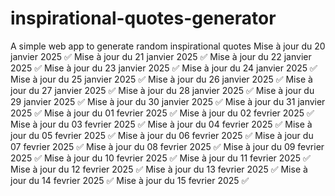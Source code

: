 # inspirational-quotes-generator
A simple web app to generate random inspirational quotes
Mise à jour du 20 janvier 2025 ✅
Mise à jour du 21 janvier 2025 ✅
Mise à jour du 22 janvier 2025 ✅
Mise à jour du 23 janvier 2025 ✅
Mise à jour du 24 janvier 2025 ✅
Mise à jour du 25 janvier 2025 ✅
Mise à jour du 26 janvier 2025 ✅
Mise à jour du 27 janvier 2025 ✅
Mise à jour du 28 janvier 2025 ✅
Mise à jour du 29 janvier 2025 ✅
Mise à jour du 30 janvier 2025 ✅
Mise à jour du 31 janvier 2025 ✅
Mise à jour du 01 fevrier 2025 ✅
Mise à jour du 02 fevrier 2025 ✅
Mise à jour du 03 fevrier 2025 ✅
Mise à jour du 04 fevrier 2025 ✅
Mise à jour du 05 fevrier 2025 ✅
Mise à jour du 06 fevrier 2025 ✅
Mise à jour du 07 fevrier 2025 ✅
Mise à jour du 08 fevrier 2025 ✅
Mise à jour du 09 fevrier 2025 ✅
Mise à jour du 10 fevrier 2025 ✅
Mise à jour du 11 fevrier 2025 ✅
Mise à jour du 12 fevrier 2025 ✅
Mise à jour du 13 fevrier 2025 ✅
Mise à jour du 14 fevrier 2025 ✅
Mise à jour du 15 fevrier 2025 ✅


